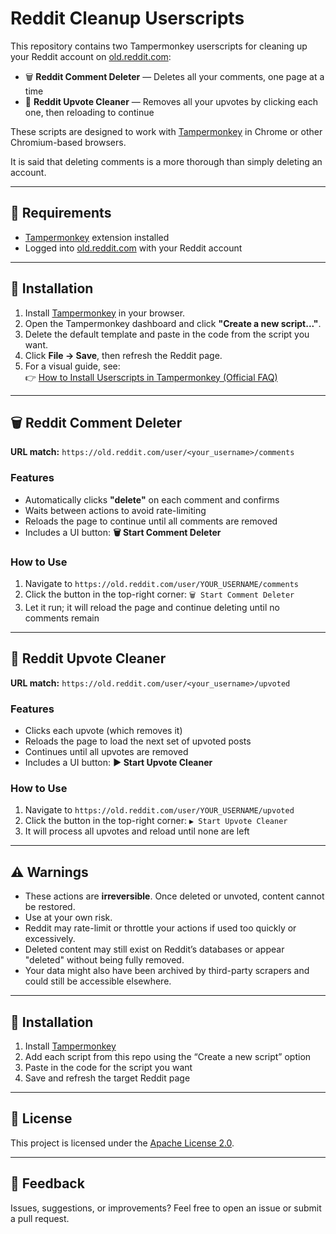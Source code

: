 # Reddit Cleanup Userscripts

This repository contains two Tampermonkey userscripts for cleaning up your Reddit account on [old.reddit.com](https://old.reddit.com):

- 🗑 **Reddit Comment Deleter** — Deletes all your comments, one page at a time
- 🔼 **Reddit Upvote Cleaner** — Removes all your upvotes by clicking each one, then reloading to continue

These scripts are designed to work with [Tampermonkey](https://www.tampermonkey.net/) in Chrome or other Chromium-based browsers.

It is said that deleting comments is a more thorough than simply deleting an account.

---

## 🧩 Requirements

- [Tampermonkey](https://www.tampermonkey.net/) extension installed
- Logged into [old.reddit.com](https://old.reddit.com) with your Reddit account

---

## 📁 Installation

1. Install [Tampermonkey](https://www.tampermonkey.net/) in your browser.
2. Open the Tampermonkey dashboard and click **"Create a new script..."**.
3. Delete the default template and paste in the code from the script you want.
4. Click **File → Save**, then refresh the Reddit page.
5. For a visual guide, see:  
   👉 [How to Install Userscripts in Tampermonkey (Official FAQ)](https://www.tampermonkey.net/faq.php?ext=dhdg#Q102)
   
---

## 🗑 Reddit Comment Deleter

**URL match:** `https://old.reddit.com/user/<your_username>/comments`

### Features
- Automatically clicks **"delete"** on each comment and confirms
- Waits between actions to avoid rate-limiting
- Reloads the page to continue until all comments are removed
- Includes a UI button: **🗑 Start Comment Deleter**

### How to Use
1. Navigate to `https://old.reddit.com/user/YOUR_USERNAME/comments`
2. Click the button in the top-right corner: `🗑 Start Comment Deleter`
3. Let it run; it will reload the page and continue deleting until no comments remain

---

## 🔼 Reddit Upvote Cleaner

**URL match:** `https://old.reddit.com/user/<your_username>/upvoted`

### Features
- Clicks each upvote (which removes it)
- Reloads the page to load the next set of upvoted posts
- Continues until all upvotes are removed
- Includes a UI button: **▶ Start Upvote Cleaner**

### How to Use
1. Navigate to `https://old.reddit.com/user/YOUR_USERNAME/upvoted`
2. Click the button in the top-right corner: `▶ Start Upvote Cleaner`
3. It will process all upvotes and reload until none are left

---

## ⚠️ Warnings

- These actions are **irreversible**. Once deleted or unvoted, content cannot be restored.
- Use at your own risk.
- Reddit may rate-limit or throttle your actions if used too quickly or excessively.
- Deleted content may still exist on Reddit’s databases or appear "deleted" without being fully removed.
- Your data might also have been archived by third-party scrapers and could still be accessible elsewhere.

---

## 📁 Installation

1. Install [Tampermonkey](https://www.tampermonkey.net/)
2. Add each script from this repo using the “Create a new script” option
3. Paste in the code for the script you want
4. Save and refresh the target Reddit page

---

## 📜 License

This project is licensed under the [Apache License 2.0](LICENSE).

---

## 💬 Feedback

Issues, suggestions, or improvements? Feel free to open an issue or submit a pull request.

